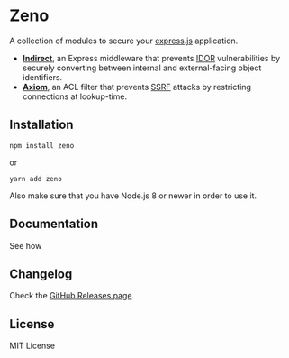 # Zeno

A collection of modules to secure your [express.js](https://github.com/visionmedia/express) application.

- [**Indirect**](./modules/Indirect/), an Express middleware that prevents [IDOR](https://portswigger.net/web-security/access-control/idor) vulnerabilities by securely converting between internal and external-facing object identifiers.
- [**Axiom**](./modules/Axiom/), an ACL filter that prevents [SSRF](https://portswigger.net/web-security/ssrf) attacks by restricting connections at lookup-time.

## Installation

```
npm install zeno
```

or

```
yarn add zeno
```

Also make sure that you have Node.js 8 or newer in order to use it.

## Documentation

See how

## Changelog

Check the [GitHub Releases page](https://github.com/sebasyii/zeno/releases).

## License

MIT License
